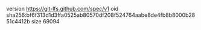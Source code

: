 version https://git-lfs.github.com/spec/v1
oid sha256:bf6f313d1d3ffa0525ab80570df208f524764aabe8de4fb8b8000b2851c4412b
size 69094
